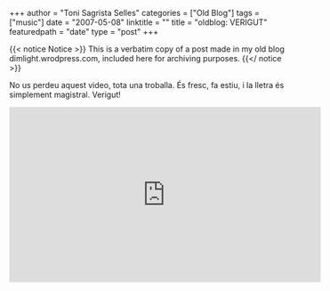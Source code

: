 +++
author = "Toni Sagrista Selles"
categories = ["Old Blog"]
tags = ["music"]
date = "2007-05-08"
linktitle = ""
title = "oldblog: VERIGUT" 
featuredpath = "date"
type = "post"
+++

{{< notice Notice >}}
This is a verbatim copy of a post made in my old blog dimlight.wrodpress.com, included here for archiving purposes.
{{</ notice >}}

No us perdeu aquest video, tota una troballa. És fresc, fa estiu, i la lletra és simplement magistral. Verigut!

<iframe width="560" height="315" src="https://www.youtube.com/embed/kVQ26j6SLys" frameborder="0" allow="accelerometer; autoplay; clipboard-write; encrypted-media; gyroscope; picture-in-picture" allowfullscreen></iframe>
